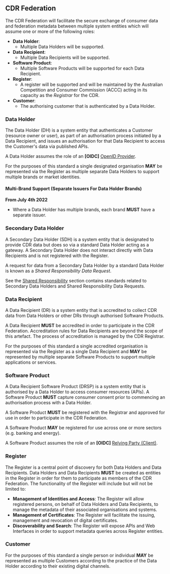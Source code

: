 ## CDR Federation
The CDR Federation will facilitate the secure exchange of consumer data and federation metadata between
multiple system entities which will assume one or more of the following roles:

-   **Data Holder**:
    -   Multiple Data Holders will be supported.
-   **Data Recipient**:
    -   Multiple Data Recipients will be supported.
-   **Software Product**:
    -   Multiple Software Products will be supported for each Data Recipient.
- 	**Register**:
    -   A register will be supported and will be maintained by the Australian Competition and Consumer Commission (ACCC) acting in its capacity as the _Registrar_ for the CDR.
- 	**Customer**:
    -   The authorising customer that is authenticated by a Data Holder.

### Data Holder
The Data Holder (DH) is a system entity that authenticates a Customer
(resource owner or user), as part of an authorisation process initiated by a Data
Recipient, and issues an authorisation for that Data Recipient to access the Customer's data via published APIs.

A Data Holder assumes the role of an **[OIDC]** [OpenID Provider](https://openid.net/specs/openid-connect-core-1_0.html#Overview).

For the purposes of this standard a single designated organisation **MAY** be represented via the Register as multiple separate Data Holders to support multiple brands or market identities.


#### Multi-Brand Support (Separate Issuers For Data Holder Brands)

**From July 4th 2022**

* Where a Data Holder has multiple brands, each brand **MUST** have a separate issuer.

### Secondary Data Holder
A Secondary Data Holder (SDH) is a system entity that is designated to provide CDR data but does so via a standard Data Holder acting as a gateway.  A Secondary Data Holder does not interact directly with Data Recipients and is not registered with the Register.


A request for data from a Secondary Data Holder by a standard Data Holder is known as a *Shared Responsibility Data Request*.


See the [Shared Responsibility](#shared-responsibility) section contains standards related to Secondary Data Holders and Shared Responsibility Data Requests.

### Data Recipient
A Data Recipient (DR) is a system entity that is accredited to collect CDR data from Data Holders or other DRs through authorised Software Products.

A Data Recipient **MUST** be accredited in order to participate in the CDR Federation. Accreditation rules for Data Recipients are beyond the scope of this artefact. The process of accreditation is managed by the CDR Registrar.

For the purposes of this standard a single accredited organisation is represented via the Register as a single Data Recipient and **MAY** be represented by multiple separate Software Products to support multiple applications or services.

### Software Product
A Data Recipient Software Product (DRSP) is a system entity that is authorised by a Data Holder to access consumer resources (APIs). A Software Product **MUST** capture consumer consent prior to commencing an authorisation process with a Data Holder.

A Software Product **MUST** be registered with the Registrar and approved for use in order to participate in the CDR Federation.

A Software Product **MAY** be registered for use across one or more sectors (e.g. banking and energy).

A Software Product assumes the role of an **[OIDC]** [Relying Party (Client)](https://openid.net/specs/openid-connect-core-1_0.html#Overview).

### Register

The Register is a central point of discovery for both Data Holders and Data
Recipients. Data Holders and Data Recipients **MUST** be created as entities in the Register in order for them to participate as members of the CDR Federation.  The functionality of the Register will include but will not be limited to:

- **Management of Identities and Access**: The Register will allow registered persons, on behalf of Data Holders and Data Recipients, to manage the metadata of their associated organisations and systems.
- **Management of Certificates**: The Register will facilitate the issuing, management and revocation of digital certificates.
- **Discoverability and Search**: The Register will expose APIs and Web Interfaces in order to support metadata queries across Register entities.

### Customer

For the purposes of this standard a single person or individual **MAY** be represented as multiple Customers according to the practice of the Data Holder according to their existing digital channels.
